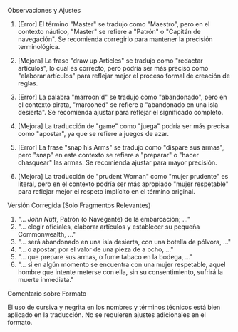 Observaciones y Ajustes

1. [Error] El término "Master" se tradujo como "Maestro", pero en el contexto náutico, "Master" se refiere a "Patrón" o "Capitán de navegación". Se recomienda corregirlo para mantener la precisión terminológica.

2. [Mejora] La frase "draw up Articles" se tradujo como "redactar artículos", lo cual es correcto, pero podría ser más preciso como "elaborar artículos" para reflejar mejor el proceso formal de creación de reglas.

3. [Error] La palabra "marroon'd" se tradujo como "abandonado", pero en el contexto pirata, "marooned" se refiere a "abandonado en una isla desierta". Se recomienda ajustar para reflejar el significado completo.

4. [Mejora] La traducción de "game" como "juega" podría ser más precisa como "apostar", ya que se refiere a juegos de azar.

5. [Error] La frase "snap his Arms" se tradujo como "dispare sus armas", pero "snap" en este contexto se refiere a "preparar" o "hacer chasquear" las armas. Se recomienda ajustar para mayor precisión.

6. [Mejora] La traducción de "prudent Woman" como "mujer prudente" es literal, pero en el contexto podría ser más apropiado "mujer respetable" para reflejar mejor el respeto implícito en el término original.

Versión Corregida (Solo Fragmentos Relevantes)

1. "... _John Nutt_, Patrón (o Navegante) de la embarcación; ..."
2. "... elegir oficiales, elaborar artículos y establecer su pequeña Commonwealth, ..."
3. "... será abandonado en una isla desierta, con una botella de pólvora, ..."
4. "... o apostar, por el valor de una pieza de a ocho, ..."
5. "... que prepare sus armas, o fume tabaco en la bodega, ..."
6. "... si en algún momento se encuentra con una mujer respetable, aquel hombre que intente meterse con ella, sin su consentimiento, sufrirá la muerte inmediata."

Comentario sobre Formato

El uso de cursiva y negrita en los nombres y términos técnicos está bien aplicado en la traducción. No se requieren ajustes adicionales en el formato.